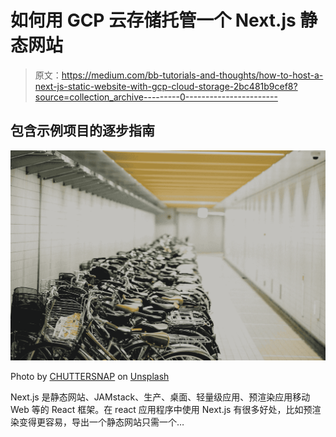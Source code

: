 # 如何用 GCP 云存储托管一个 Next.js 静态网站

> 原文：<https://medium.com/bb-tutorials-and-thoughts/how-to-host-a-next-js-static-website-with-gcp-cloud-storage-2bc481b9cef8?source=collection_archive---------0----------------------->

## 包含示例项目的逐步指南

![](img/a8c0096eafdaa2dc34acd15031bd6058.png)

Photo by [CHUTTERSNAP](https://unsplash.com/@chuttersnap?utm_source=medium&utm_medium=referral) on [Unsplash](https://unsplash.com?utm_source=medium&utm_medium=referral)

Next.js 是静态网站、JAMstack、生产、桌面、轻量级应用、预渲染应用移动 Web 等的 React 框架。在 react 应用程序中使用 Next.js 有很多好处，比如预渲染变得更容易，导出一个静态网站只需一个…